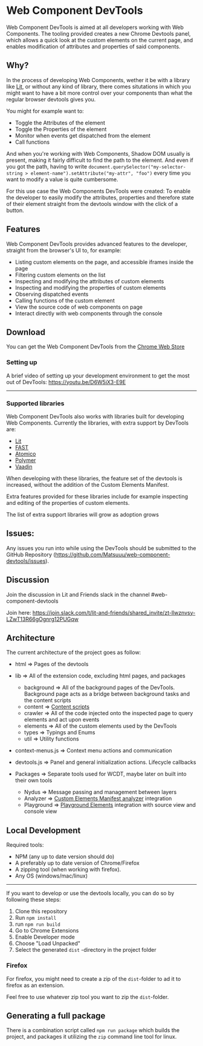 # Web Component DevTools

Web Component DevTools is aimed at all developers working with Web Components. 
The tooling provided creates a new Chrome Devtools panel, which allows a quick look at the custom elements on the current page, and enables modification of attributes and properties of said components.

## Why?

In the process of developing Web Components, wether it be with a library like [Lit](https://github.com/lit/lit/), or without any kind of library,
there comes situtations in which you might want to have a bit more control over your components than what the regular browser devtools gives you.

You might for example want to:

- Toggle the Attributes of the element
- Toggle the Properties of the element
- Monitor when events get dispatched from the element
- Call functions

And when you're working with Web Components, Shadow DOM usually is present, making it fairly difficult to find the path to the element. And even if 
you got the path, having to write `document.querySelector("my-selector-string > element-name").setAttribute("my-attr", "foo")` every time you want to
modify a value is quite cumbersome.

For this use case the Web Components DevTools were created: To enable the developer to easily modify the attributes, properties and therefore state
of their element straight from the devtools window with the click of a button.

## Features

Web Component DevTools provides advanced features to the developer, straight from the browser's UI to, for example:

- Listing custom elements on the page, and accessible iframes inside the page
- Filtering custom elements on the list
- Inspecting and modifying the attributes of custom elements
- Inspecting and modifying the properties of custom elements
- Observing dispatched events
- Calling functions of the custom element
- View the source code of web components on page
- Interact directly with web components through the console

## Download

You can get the Web Component DevTools from the [Chrome Web Store](https://chrome.google.com/webstore/detail/web-component-devtools/gdniinfdlmmmjpnhgnkmfpffipenjljo/related) 

### Setting up

A brief video of setting up your development environment to get the most out of DevTools: https://youtu.be/D6W5iX3-E9E

---

### Supported libraries

Web Component DevTools also works with libraries built for developing Web Components. Currently the libraries, with extra support by DevTools are:

-   [Lit](https://github.com/lit/lit/)
-   [FAST](https://www.fast.design/)
-   [Atomico](https://atomicojs.github.io/)
-   [Polymer](https://polymer-library.polymer-project.org/)
-   [Vaadin](https://vaadin.com/)

When developing with these libraries, the feature set of the devtools is increased, without the addition of the Custom Elements Manifest.

Extra features provided for these libraries include for example inspecting and editing of the properties of custom elements.

The list of extra support libraries will grow as adoption grows

## Issues:

Any issues you run into while using the DevTools should be submitted to the GitHub Repository (https://github.com/Matsuuu/web-component-devtools/issues).


## Discussion

Join the discussion in Lit and Friends slack in the channel #web-component-devtools

Join here: https://join.slack.com/t/lit-and-friends/shared_invite/zt-llwznvsy-LZwT13R66gOgnrg12PUGqw

## Architecture

The current architecture of the project goes as follow:

- html => Pages of the devtools
- lib => All of the extension code, excluding html pages, and packages
    - background => All of the background pages of the DevTools. Background page acts as a bridge between background tasks and the content scripts
    - content => [Content scripts](https://developer.chrome.com/docs/extensions/mv3/content_scripts/)
    - crawler => All of the code injected onto the inspected page to query elements and act upon events
    - elements => All of the custom elements used by the DevTools
    - types => Typings and Enums
    - util => Utility functions

- context-menus.js => Context menu actions and communication
- devtools.js => Panel and general initialization actions. Lifecycle callbacks

- Packages => Separate tools used for WCDT, maybe later on built into their own tools
    - Nydus => Message passing and management between layers
    - Analyzer => [Custom Elements Manifest analyzer](https://github.com/open-wc/custom-elements-manifest/tree/master/packages/analyzer) integration
    - Playground => [Playground Elements](https://github.com/google/playground-elements) integration with source view and console view 


## Local Development

Required tools:

- NPM (any up to date version should do)
- A preferably up to date version of Chrome/Firefox
- A zipping tool (when working with firefox).
- Any OS (windows/mac/linux)

---

If you want to develop or use the devtools locally, you can do so by following these steps:

1. Clone this repository
2. Run `npm install`
3. run `npm run build`
4. Go to Chrome Extensions
5. Enable Developer mode
6. Choose "Load Unpacked"
7. Select the generated `dist` -directory in the project folder

### Firefox

For firefox, you might need to create a zip of the `dist`-folder to ad it to firefox as an extension.

Feel free to use whatever zip tool you want to zip the `dist`-folder.

## Generating a full package

There is a combination script called `npm run package` which builds the project, and packages it utilizing the `zip` command line tool for linux.
